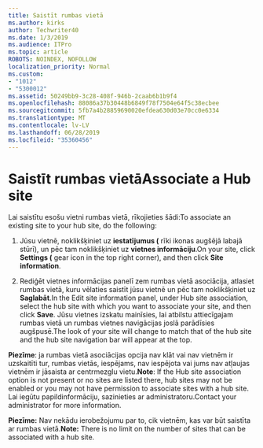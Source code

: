 ```yaml
---
title: Saistīt rumbas vietā
ms.author: kirks
author: Techwriter40
ms.date: 1/3/2019
ms.audience: ITPro
ms.topic: article
ROBOTS: NOINDEX, NOFOLLOW
localization_priority: Normal
ms.custom:
- "1012"
- "5300012"
ms.assetid: 50249bb9-3c28-408f-946b-2caab6b1b9f4
ms.openlocfilehash: 88086a37b30448b6849f78f7504e64f5c38ecbee
ms.sourcegitcommit: 5fb7a4b28859690020efdea630d03e70cc0e6334
ms.translationtype: MT
ms.contentlocale: lv-LV
ms.lasthandoff: 06/28/2019
ms.locfileid: "35360456"
---
```

# <a name="associate-a-hub-site"></a><span data-ttu-id="f2df9-102">Saistīt rumbas vietā</span><span class="sxs-lookup"><span data-stu-id="f2df9-102">Associate a Hub site</span></span>

<span data-ttu-id="f2df9-103">Lai saistītu esošu vietni rumbas vietā, rīkojieties šādi:</span><span class="sxs-lookup"><span data-stu-id="f2df9-103">To associate an existing site to your hub site, do the following:</span></span>
  
1. <span data-ttu-id="f2df9-104">Jūsu vietnē, noklikšķiniet uz **iestatījumus (** rīki ikonas augšējā labajā stūrī), un pēc tam noklikšķiniet uz **vietnes informāciju**.</span><span class="sxs-lookup"><span data-stu-id="f2df9-104">On your site, click **Settings (** gear icon in the top right corner), and then click **Site information**.</span></span>

2. <span data-ttu-id="f2df9-105">Rediģēt vietnes informācijas panelī zem rumbas vietā asociācija, atlasiet rumbas vietā, kuru vēlaties saistīt jūsu vietnē un pēc tam noklikšķiniet uz **Saglabāt**.</span><span class="sxs-lookup"><span data-stu-id="f2df9-105">In the Edit site information panel, under Hub site association, select the hub site with which you want to associate your site, and then click **Save**.</span></span> <span data-ttu-id="f2df9-106">Jūsu vietnes izskatu mainīsies, lai atbilstu attiecīgajam rumbas vietā un rumbas vietnes navigācijas joslā parādīsies augšpusē.</span><span class="sxs-lookup"><span data-stu-id="f2df9-106">The look of your site will change to match that of the hub site and the hub site navigation bar will appear at the top.</span></span>

 <span data-ttu-id="f2df9-107">**Piezīme**: ja rumbas vietā asociācijas opcija nav klāt vai nav vietnēm ir uzskaitīti tur, rumbas vietās, iespējams, nav iespējota vai jums nav atļaujas vietnēm ir jāsaista ar centrmezglu vietu.</span><span class="sxs-lookup"><span data-stu-id="f2df9-107">**Note**: If the Hub site association option is not present or no sites are listed there, hub sites may not be enabled or you may not have permission to associate sites with a hub site.</span></span> <span data-ttu-id="f2df9-108">Lai iegūtu papildinformāciju, sazinieties ar administratoru.</span><span class="sxs-lookup"><span data-stu-id="f2df9-108">Contact your administrator for more information.</span></span>
  
 <span data-ttu-id="f2df9-109">**Piezīme:** Nav nekādu ierobežojumu par to, cik vietnēm, kas var būt saistīta ar rumbas vietā.</span><span class="sxs-lookup"><span data-stu-id="f2df9-109">**Note:** There is no limit on the number of sites that can be associated with a hub site.</span></span>
  
